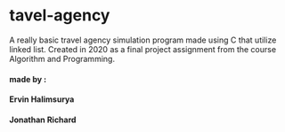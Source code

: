 # tavel-agency
A really basic travel agency simulation program made using C that utilize linked list. Created in 2020 as a final project assignment from the course Algorithm and Programming.
#### made by :
#### Ervin Halimsurya
#### Jonathan Richard
